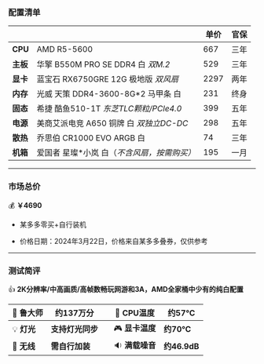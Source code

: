 ### 配置清单



|          |                               | 单价   | 官保 |
| -------- |-------------------------------|------|----|
| **CPU**  | AMD R5-5600                   | 667  | 三年 |
| **主板** | 华擎 B550M PRO SE DDR4 白 *双M.2* | 529  | 三年 |
| **显卡** | 蓝宝石 RX6750GRE 12G 极地版 *双风扇*   | 2297 | 两年 |
| **内存** | 光威 天策 DDR4-3600-8G*2 马甲条 白    | 231  | 终身 |
| **固态** | 希捷 酷鱼510-1T *东芝TLC颗粒/PCle4.0* | 399  | 五年 |
| **电源** | 美商艾派电竞 A650 铜牌 白 *双独立DC-DC*   | 298  | 五年 |
| **散热** | 乔思伯 CR1000 EVO ARGB 白         | 74   | 三年 |
| **机箱** | 爱国者 星璨*小岚 白（*不含风扇，按需购买）*      | 195  | 一月 |



***



### 市场总价 

:moneybag:  **￥4690**

- 某多多零买+自行装机

- 价格日期：2024年3月22日，价格来自某多多叠券，仅供参考

  

***



### 测试简评

:+1:  **2K分辨率/中高画质/高帧数畅玩网游和3A，AMD全家桶中少有的纯白配置**

| :santa: **鲁大师**    | **约137万分** |      | :diamond_shape_with_a_dot_inside: **CPU温度** | **约57℃**    |
|--------------------|------------| ---- |---------------------------------------------|-------------|
| :bulb: **灯光**      | **支持灯光同步** |      | :video_game: **显卡温度**                       | **约70℃**    |
| :signal_strength: **无线** | **需自行加装**  |      | :sound: **满载噪音**                            | **约46.9dB** |
